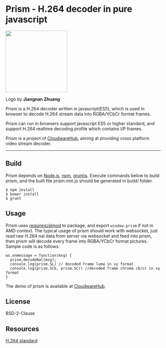 
# Prism - H.264 decoder in pure javascript 

<img align="" height="200" src="http://cdn.cloudwarehub.com/42.pic_hd.jpg"> 

Logo by **Jiangnan Zhuang**

Prism is a H.264 decoder written in javascript(ES5), which is used in browser to decode H.264 stream data into RGBA/YCbCr format frames.

Prism can run in browsers support javascript ES5 or higher standard, and support H.264 realtime decoding profile which contains I/P frames.

Prism is a project of [CloudwareHub](http://www.cloudwarehub.com), aiming at providing cross platform video stream decoder.

----

## Build

Prism depends on [Node.js](http://nodejs.org/), [npm](http://npmjs.org/), [gruntjs](http://gruntjs.com/). 
Execute commands below to build prism, and the built file prism.min.js should be generated in build/ folder.
```
$ npm install
$ bower install
$ grunt
```
## Usage

Prism uses [requirejs/almod](https://github.com/requirejs/almond) to package, and export `window.prism` if not in AMD context.
The typical usage of prism should work with websocket, just read raw H.264 nal data from server via websocket and feed into prism, then prism will decode every frame into RGBA/YCbCr format pictures.
Sample code is as follows:
```
ws.onmessage = function(msg) {
  prism.decodeNal(msg);
  console.log(prism.SL) // decoded frame luma in xy format
  console.log(prism.SCb, prism.SCr) //decoded frame chroma cb/cr in xy format
}
```
The demo of prism is available at [CloudwareHub](http://www.cloudwarehub.com).
## License
BSD-2-Clause

## Resources
[H.264 standard](https://www.itu.int/rec/T-REC-H.264)

